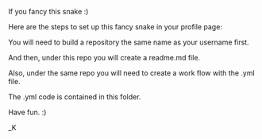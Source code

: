 If you fancy this snake :) 

Here are the steps to set up this fancy snake in your profile page:

You will need to build a repository the same name as your username first. 

And then, under this repo you will create a readme.md file. 

Also, under the same repo you will need to create a work flow with the .yml file. 

The .yml code is contained in this folder. 

Have fun. :)

_K
